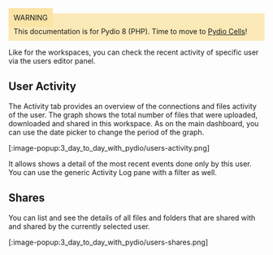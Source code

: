 <div style="background-color: #fbe9b7;font-size: 14px;">
<span style="background-color: #fae4a6;padding: 10px;">WARNING</span>
<span style="padding: 10px;display: inline-block;">This documentation is for Pydio 8 (PHP). Time to move to <a href="https://pydio.com/en/docs/administration-guides">Pydio Cells</a>!</span>
</div>

Like for the workspaces, you can check the recent activity of specific user via the users editor panel.

## User Activity

The Activity tab provides an overview of the connections and files activity of the user. The graph shows the total number of files that were uploaded, downloaded and shared in this workspace. As on the main dashboard, you can use the date picker to change the period of the graph.

[:image-popup:3_day_to_day_with_pydio/users-activity.png]

It allows shows a detail of the most recent events done only by this user. You can use the generic Activity Log pane with a filter as well.

## Shares

You can list and see the details of all files and folders that are shared with and shared by the currently selected user.

[:image-popup:3_day_to_day_with_pydio/users-shares.png]